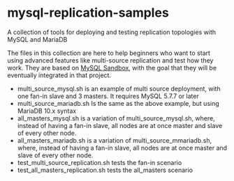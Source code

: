 # mysql-replication-samples
A collection of tools for deploying and testing replication topologies with MySQL and MariaDB

The files in this collection are here to help beginners who want to start using advanced features like multi-source replication and test how they work.
They are based on [MySQL Sandbox](http://mysqlsandbox.net), with the goal that they will be eventually integrated in that project.


* multi_source_mysql.sh is an example of multi source deployment, with one fan-in slave and 3 masters. It requires MySQL 5.7.7 or later
* multi_source_mariadb.sh Is the same as the above example, but using MariaDB 10.x syntax
* all_masters_mysql.sh is a variation of multi_source_mysql.sh, where, instead of having a fan-in slave, all nodes are at once master and slave of every other node.
* all_masters_mariadb.sh is a variation of multi_source_mmariadb.sh, where, instead of having a fan-in slave, all nodes are at once master and slave of every other node.
* test_multi_source_replication.sh tests the fan-in scenario
* test_all_masters_replication.sh tests the all_masters scenario

